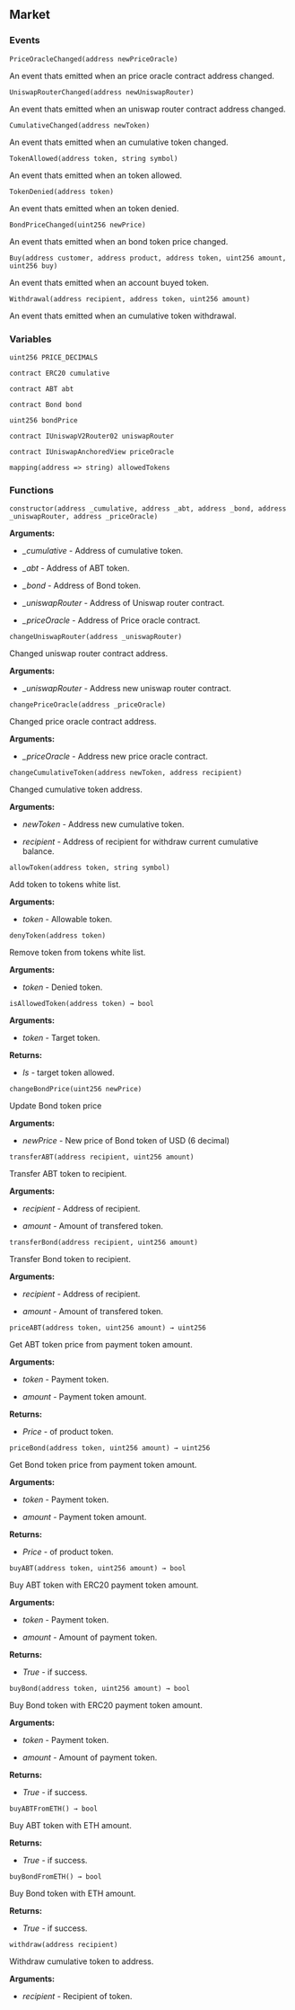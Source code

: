 ## Market





### Events
```solidity
PriceOracleChanged(address newPriceOracle)
```

An event thats emitted when an price oracle contract address changed.



```solidity
UniswapRouterChanged(address newUniswapRouter)
```

An event thats emitted when an uniswap router contract address changed.



```solidity
CumulativeChanged(address newToken)
```

An event thats emitted when an cumulative token changed.



```solidity
TokenAllowed(address token, string symbol)
```

An event thats emitted when an token allowed.



```solidity
TokenDenied(address token)
```

An event thats emitted when an token denied.



```solidity
BondPriceChanged(uint256 newPrice)
```

An event thats emitted when an bond token price changed.



```solidity
Buy(address customer, address product, address token, uint256 amount, uint256 buy)
```

An event thats emitted when an account buyed token.



```solidity
Withdrawal(address recipient, address token, uint256 amount)
```

An event thats emitted when an cumulative token withdrawal.




### Variables
```solidity
uint256 PRICE_DECIMALS
```

```solidity
contract ERC20 cumulative
```

```solidity
contract ABT abt
```

```solidity
contract Bond bond
```

```solidity
uint256 bondPrice
```

```solidity
contract IUniswapV2Router02 uniswapRouter
```

```solidity
contract IUniswapAnchoredView priceOracle
```

```solidity
mapping(address => string) allowedTokens
```


### Functions
```solidity
constructor(address _cumulative, address _abt, address _bond, address _uniswapRouter, address _priceOracle)
```





**Arguments:**
- *_cumulative* - Address of cumulative token.

- *_abt* - Address of ABT token.

- *_bond* - Address of Bond token.

- *_uniswapRouter* - Address of Uniswap router contract.

- *_priceOracle* - Address of Price oracle contract.

```solidity
changeUniswapRouter(address _uniswapRouter)
```

Changed uniswap router contract address.




**Arguments:**
- *_uniswapRouter* - Address new uniswap router contract.

```solidity
changePriceOracle(address _priceOracle)
```

Changed price oracle contract address.




**Arguments:**
- *_priceOracle* - Address new price oracle contract.

```solidity
changeCumulativeToken(address newToken, address recipient)
```

Changed cumulative token address.




**Arguments:**
- *newToken* - Address new cumulative token.

- *recipient* - Address of recipient for withdraw current cumulative balance.

```solidity
allowToken(address token, string symbol)
```

Add token to tokens white list.




**Arguments:**
- *token* - Allowable token.

```solidity
denyToken(address token)
```

Remove token from tokens white list.




**Arguments:**
- *token* - Denied token.

```solidity
isAllowedToken(address token) → bool
```





**Arguments:**
- *token* - Target token.


**Returns:**
- *Is* - target token allowed.

```solidity
changeBondPrice(uint256 newPrice)
```

Update Bond token price




**Arguments:**
- *newPrice* - New price of Bond token of USD (6 decimal)

```solidity
transferABT(address recipient, uint256 amount)
```

Transfer ABT token to recipient.




**Arguments:**
- *recipient* - Address of recipient.

- *amount* - Amount of transfered token.

```solidity
transferBond(address recipient, uint256 amount)
```

Transfer Bond token to recipient.




**Arguments:**
- *recipient* - Address of recipient.

- *amount* - Amount of transfered token.

```solidity
priceABT(address token, uint256 amount) → uint256
```



Get ABT token price from payment token amount.


**Arguments:**
- *token* - Payment token.

- *amount* - Payment token amount.


**Returns:**
- *Price* - of product token.

```solidity
priceBond(address token, uint256 amount) → uint256
```



Get Bond token price from payment token amount.


**Arguments:**
- *token* - Payment token.

- *amount* - Payment token amount.


**Returns:**
- *Price* - of product token.

```solidity
buyABT(address token, uint256 amount) → bool
```

Buy ABT token with ERC20 payment token amount.




**Arguments:**
- *token* - Payment token.

- *amount* - Amount of payment token.


**Returns:**
- *True* - if success.

```solidity
buyBond(address token, uint256 amount) → bool
```

Buy Bond token with ERC20 payment token amount.




**Arguments:**
- *token* - Payment token.

- *amount* - Amount of payment token.


**Returns:**
- *True* - if success.

```solidity
buyABTFromETH() → bool
```

Buy ABT token with ETH amount.




**Returns:**
- *True* - if success.

```solidity
buyBondFromETH() → bool
```

Buy Bond token with ETH amount.




**Returns:**
- *True* - if success.

```solidity
withdraw(address recipient)
```

Withdraw cumulative token to address.




**Arguments:**
- *recipient* - Recipient of token.

